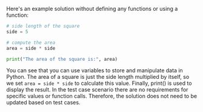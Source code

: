 Here's an example solution without defining any functions or using a function:

```python
# side length of the square
side = 5

# compute the area
area = side * side

print("The area of the square is:", area)
```
You can see that you can use variables to store and manipulate data in Python. The area of a square is just the side length multiplied by itself, so we set `area = side * side` to calculate this value. Finally, print() is used to display the result. 
In the test case scenario there are no requirements for specific values or function calls. Therefore, the solution does not need to be updated based on test cases.